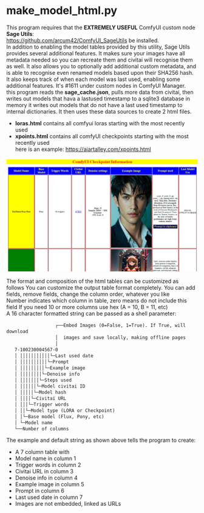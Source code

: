  # make_model_html.py 
  This program requires that the **EXTREMELY USEFUL** ComfyUI custom node **Sage Utils**:  
 <https://github.com/arcum42/ComfyUI_SageUtils> be installed.  
 In addition to enabling the model tables provided by this utility, Sage Utils provides several additional features. It makes sure your images have all metadata needed so you can recreate them and civitai will recognise them as well. It also allows you to optionally add additional custom metadata, and is able to recognise even renamed models based upon their SHA256 hash. It also keeps track of when each model was last used, enabling some additional features. It's #1611 under custom nodes in ComfyUI Manager.   
 this program reads the **sage_cache.json**, pulls more data from civitai, then writes out models that hava a lastused timestamp to a sqlite3 database in memory
 it writes out models that do not have a last used timestamp to internal dictionaries. It then uses these data sources to create 2 html files.
 - **loras.html** contains all comfyui loras starting with the most recently used
 - **xpoints.html** contains all comfyUI checkpoints starting with the most recently used  
 here is an example: <https://aiartalley.com/xpoints.html>  
 
 ![checkpoint report image](checkpoints.png)
 
 The format and composition of the html tables can be customized as follows
 You can customize the output table format completely.
 You can add fields, remove fields, change the column order, whatever you like    
 Number indicates which column in table, zero means do not include this field
 If you need 10 or more columns use hex (A = 10, B = 11, etc)       
 A 16 character formatted string can be passed as a shell parameter:

                      ┌──Embed Images (0=False, 1=True). If True, will download 
                      │  images and save locally, making offline pages
                      │
       7-100230004567-0
       │ │││││││││││└─Last used date 
	   │ ││││││││││└─Prompt
	   │ │││││││││└─Example image
	   │ ││││││││└─Denoise info
	   │ │││││││└─Steps used
	   │ ││││││└─Model civitai ID
	   │ │││││└─Model hash
	   │ ││││└─Civitai URL
	   │ │││└─Trigger words
	   │ ││└─Model type (LORA or Checkpoint)
	   │ │└─Base model (Flux, Pony, etc)
	   │ └─Model name
	   └──Number of columns

 The example and default string as shown above tells the program to create:
 - A 7 column table with
 - Model name in column 1
 - Trigger words in column 2
 - Civitai URL in column 3
 - Denoise info in column 4
 - Example image in column 5
 - Prompt in column 6
 - Last used date in column 7
 - Images are not embedded, linked as URLs